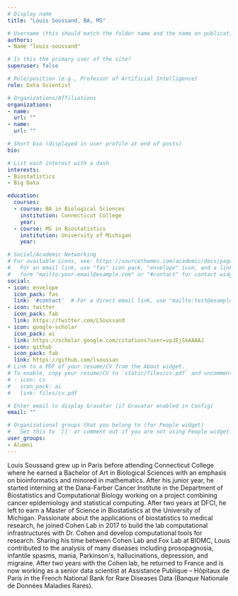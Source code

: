 ```yaml
---
# Display name
title: "Louis Soussand, BA, MS"

# Username (this should match the folder name and the name on publications)
authors:
- Name "louis-soussand"

# Is this the primary user of the site?
superuser: false

# Role/position (e.g., Professor of Artificial Intelligence)
role: Data Scientist

# Organizations/Affiliations
organizations:
- name: 
  url: ""
- name: 
  url: ""

# Short bio (displayed in user profile at end of posts)
bio: 

# List each interest with a dash
interests:
- Biostatistics
- Big Data

education:
  courses:
  - course: BA in Biological Sciences 
    institution: Connecticut College
    year:
  - course: MS in Biostatistics
    institution: University of Michigan
    year: 

# Social/Academic Networking
# For available icons, see: https://sourcethemes.com/academic/docs/page-builder/#icons
#   For an email link, use "fas" icon pack, "envelope" icon, and a link in the
#   form "mailto:your-email@example.com" or "#contact" for contact widget.
social:
- icon: envelope
  icon_pack: fas
  link: '#contact'  # For a direct email link, use "mailto:test@example.org".
- icon: twitter
  icon_pack: fab
  link: https://twitter.com/LSoussand
- icon: google-scholar
  icon_pack: ai
  link: https://scholar.google.com/citations?user=vpJEjSkAAAAJ
- icon: github
  icon_pack: fab
  link: https://github.com/lsoussan
# Link to a PDF of your resume/CV from the About widget.
# To enable, copy your resume/CV to `static/files/cv.pdf` and uncomment the lines below.
# - icon: cv
#   icon_pack: ai
#   link: files/cv.pdf

# Enter email to display Gravatar (if Gravatar enabled in Config)
email: ""

# Organizational groups that you belong to (for People widget)
#   Set this to `[]` or comment out if you are not using People widget.
user_groups:
- Alumni
---
```

Louis Soussand grew up in Paris before attending Connecticut College where he earned a Bachelor of Art in Biological Sciences with an emphasis on bioinformatics and minored in mathematics. After his junior year, he started interning at the Dana-Farber Cancer Institute in the Department of Biostatistics and Computational Biology working on a project combining cancer epidemiology and statistical computing. After two years at DFCI, he left to earn a Master of Science in Biostatistics at the University of Michigan. Passionate about the applications of biostatistics to medical research, he joined Cohen Lab in 2017 to build the lab computational infrastructures with Dr. Cohen and develop computational tools for research. Sharing his time between Cohen Lab and Fox Lab at BIDMC, Louis contributed to the analysis of many diseases including prosopagnosia, infantile spasms, mania, Parkinson's, hallucinations, depression, and migraine. After two years with the Cohen lab, he returned to France and is now working as a senior data scientist at Assistance Publique – Hôpitaux de Paris in the French National Bank for Rare Diseases Data (Banque Nationale de Données Maladies Rares).

